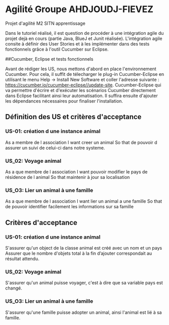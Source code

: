 # Agilité  Groupe AHDJOUDJ-FIEVEZ
Projet d'agilité M2 SITN apprentissage  

Dans le tutoriel réalisé, il est question de procéder à une intégration agile du projet dejà en cours (partie Java, BlueJ et Junit réalisée). L'intégration agile consite à définir des User Stories et à les implémenter dans des tests fonctionnels grâce à l'outil Cucumber sur Eclipse.

##Cucumber, Eclipse et tests fonctionnels

Avant de rédiger les US, nous mettons d'abord en place l'environnement Cucumber. Pour cela, il suffit de télecharger le plug-in Cucumber-Eclipse en utilisant le menu Help → Install New Software et coller l'adresse suivante : https://cucumber.io/cucumber-eclipse//update-site. Cucumber-Eclipse qui va permettre d'écrire et d'exécuter les scénarios Cucumber directement dans Eclipse facilitant ainsi leur automatisation. Il suffira ensuite d'ajouter les dépendances nécessaires pour finaliser l'installation.



## Définition des US et critères d'acceptance    


### US-01: création d une instance animal  
  As a membre de l association
  I want creer un animal
  So that de pouvoir d assurer un suivi de celui-ci dans notre systeme.
  
### US_02: Voyage animal
  As a que membre de l association
  I want pouvoir modifier le pays de résidence de l animal
  So that maintenir à jour sa localisation
  
### US_O3: Lier un animal à une famille  
  As a que membre de l association
  I want lier un animal a une famille
  So that de pouvoir identifier facilement les informations sur sa famille


## Critères d'acceptance   

### US-01: création d une instance animal  
S'assurer qu'un object de la classe animal est créé avec un nom et un pays Assurer que le nombre d'objets total à la fin d’ajouter correspondait au résultat attendu.

### US_02: Voyage animal
S'assurer qu'un animal puisse voyager, c'est à dire que sa variable pays est changé.

### US_O3: Lier un animal à une famille  
S'assurer qu'une famille puisse adopter un animal, ainsi l'animal est lié à sa famille.
